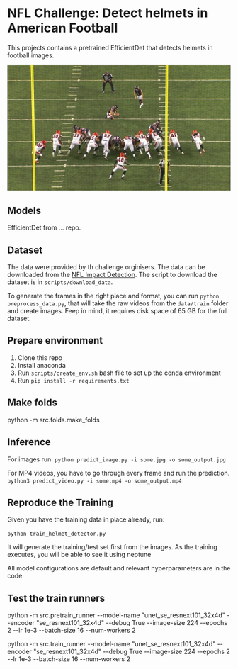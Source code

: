 # NFL Challenge: Detect helmets in American Football

This projects contains a pretrained EfficientDet that detects helmets in football images.

![americal football](pics/football.jpg)

## Models
EfficientDet from ... repo.

## Dataset
The data were provided by th challenge orginisers. The data can be downloaded from the [NFL Impact Detection](https://www.kaggle.com/c/nfl-impact-detection). The script to download the dataset is in ```scripts/download_data```. 

To generate the frames in the right place and format, you can run `python preprocess_data.py`, that will take the raw videos from the `data/train` folder and create images. Feep in mind, it requires disk space of 65 GB for the full dataset. 

## Prepare environment 
1. Clone this repo
2. Install anaconda
3. Run ```scripts/create_env.sh``` bash file to set up the conda environment
4. Run ```pip install -r requirements.txt```

## Make folds
python -m src.folds.make_folds


## Inference

For images run:
```python predict_image.py -i some.jpg -o some_output.jpg```

For MP4 videos, you have to go through every frame and run the prediction.
```python3 predict_video.py -i some.mp4 -o some_output.mp4```

## Reproduce the Training

Given you have the training data in place already, run:

```python train_helmet_detector.py```

It will generate the training/test set first from the images.
As the training executes, you will be able to see it using neptune 

All model configurations are default and relevant hyperparameters are in the code.

## Test the train runners
python -m src.pretrain_runner --model-name "unet_se_resnext101_32x4d" --encoder "se_resnext101_32x4d" --debug True --image-size 224 --epochs 2 --lr 1e-3 --batch-size 16 --num-workers 2

python -m src.train_runner --model-name "unet_se_resnext101_32x4d" --encoder "se_resnext101_32x4d" --debug True --image-size 224 --epochs 2 --lr 1e-3 --batch-size 16 --num-workers 2 
